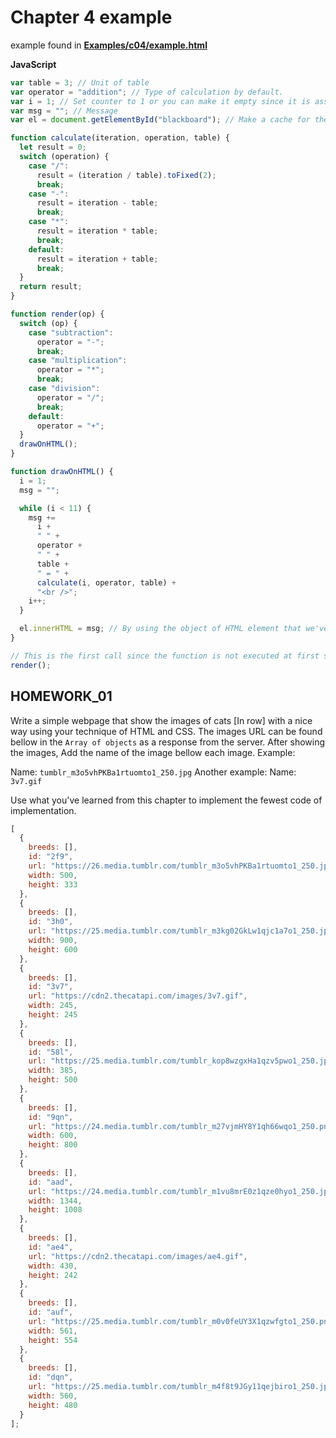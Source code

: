 # Chapter 4 example

example found in **[Examples/c04/example.html](../Examples/c04/example.html)**

**JavaScript**

```js
var table = 3; // Unit of table
var operator = "addition"; // Type of calculation by default.
var i = 1; // Set counter to 1 or you can make it empty since it is assigned inside the drawOnHTML function
var msg = ""; // Message
var el = document.getElementById("blackboard"); // Make a cache for the HTML element that has id of "blackboard"

function calculate(iteration, operation, table) {
  let result = 0;
  switch (operation) {
    case "/":
      result = (iteration / table).toFixed(2);
      break;
    case "-":
      result = iteration - table;
      break;
    case "*":
      result = iteration * table;
      break;
    default:
      result = iteration + table;
      break;
  }
  return result;
}

function render(op) {
  switch (op) {
    case "subtraction":
      operator = "-";
      break;
    case "multiplication":
      operator = "*";
      break;
    case "division":
      operator = "/";
      break;
    default:
      operator = "+";
  }
  drawOnHTML();
}

function drawOnHTML() {
  i = 1;
  msg = "";

  while (i < 11) {
    msg +=
      i +
      " " +
      operator +
      " " +
      table +
      " = " +
      calculate(i, operator, table) +
      "<br />";
    i++;
  }

  el.innerHTML = msg; // By using the object of HTML element that we've cached, we can inject HTML into it.
}

// This is the first call since the function is not executed at first so we have to call it at the first time of page loading.
render();
```

## HOMEWORK_01

Write a simple webpage that show the images of cats [In row] with a nice way using your technique of HTML and CSS. The images URL can be found bellow in the `Array of objects` as a response from the server.
After showing the images, Add the name of the image bellow each image. Example:

Name: `tumblr_m3o5vhPKBa1rtuomto1_250.jpg`
Another example:
Name: `3v7.gif`

Use what you've learned from this chapter to implement the fewest code of implementation.

```js
[
  {
    breeds: [],
    id: "2f9",
    url: "https://26.media.tumblr.com/tumblr_m3o5vhPKBa1rtuomto1_250.jpg",
    width: 500,
    height: 333
  },
  {
    breeds: [],
    id: "3h0",
    url: "https://25.media.tumblr.com/tumblr_m3kg02GkLw1qjc1a7o1_250.jpg",
    width: 900,
    height: 600
  },
  {
    breeds: [],
    id: "3v7",
    url: "https://cdn2.thecatapi.com/images/3v7.gif",
    width: 245,
    height: 245
  },
  {
    breeds: [],
    id: "58l",
    url: "https://25.media.tumblr.com/tumblr_kop8wzgxHa1qzv5pwo1_250.jpg",
    width: 385,
    height: 500
  },
  {
    breeds: [],
    id: "9qn",
    url: "https://24.media.tumblr.com/tumblr_m27vjmHY8Y1qh66wqo1_250.png",
    width: 600,
    height: 800
  },
  {
    breeds: [],
    id: "aad",
    url: "https://24.media.tumblr.com/tumblr_m1vu8mrE0z1qze0hyo1_250.jpg",
    width: 1344,
    height: 1008
  },
  {
    breeds: [],
    id: "ae4",
    url: "https://cdn2.thecatapi.com/images/ae4.gif",
    width: 430,
    height: 242
  },
  {
    breeds: [],
    id: "auf",
    url: "https://25.media.tumblr.com/tumblr_m0v0feUY3X1qzwfgto1_250.png",
    width: 561,
    height: 554
  },
  {
    breeds: [],
    id: "dqn",
    url: "https://25.media.tumblr.com/tumblr_m4f8t9JGy11qejbiro1_250.jpg",
    width: 560,
    height: 480
  }
];
```

